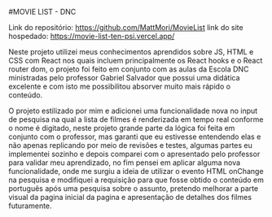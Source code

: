 #MOVIE LIST - DNC

Link do repositório: https://github.com/MattMori/MovieList
link do site hospedado: https://movie-list-ten-psi.vercel.app/


 Neste projeto utilizei meus conhecimentos aprendidos sobre JS, HTML e CSS com React nos quais incluem principalmente os React hooks e o React router dom, o projeto foi feito em conjunto com as aulas da Escola DNC ministradas pelo professor Gabriel Salvador que possui uma didática excelente e com isto me possibilitou absorver muito mais rápido o conteúdo.


 O projeto estilizado por mim e adicionei uma funcionalidade nova no input de pesquisa na qual a lista de filmes é renderizada em tempo real conforme o nome é digitado, neste projeto grande parte da lógica foi feita em conjunto com o professor, mas garanti que eu estivesse entendendo elas e não apenas replicando por meio de revisões e testes, algumas partes eu implementei sozinho e depois comparei com o apresentado pelo professor para validar meu aprendizado, no fim pensei em aplicar alguma nova funcionalidade, onde me surgiu a ideia de utilizar o evento HTML onChange na pesquisa e modifiquei a requisição para que fosse obtido o conteúdo em português após uma pesquisa sobre o assunto, pretendo melhorar a parte visual da pagina inicial da pagina e apresentação de detalhes dos filmes futuramente.

 
